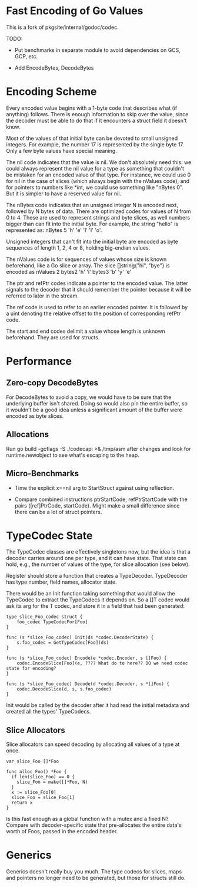 # Fast Encoding of Go Values

This is a fork of pkgsite/internal/godoc/codec.

TODO:

- Put benchmarks in separate module to avoid dependencies on GCS, GCP, etc.

- Add EncodeBytes, DecodeBytes

# Encoding Scheme

Every encoded value begins with a 1-byte code that describes what (if
anything) follows. There is enough information to skip over the value, since
the decoder must be able to do that if it encounters a struct field it
doesn't know.

Most of the values of that initial byte can be devoted to small unsigned
integers. For example, the number 17 is represented by the single byte 17.
Only a few byte values have special meaning.

The nil code indicates that the value is nil. We don't absolutely need this:
we could always represent the nil value for a type as something that couldn't
be mistaken for an encoded value of that type. For instance, we could use 0
for nil in the case of slices (which always begin with the nValues code), and
for pointers to numbers like *int, we could use something like "nBytes 0".
But it is simpler to have a reserved value for nil.

The nBytes code indicates that an unsigned integer N is encoded next,
followed by N bytes of data. There are optimized codes for values of N from 0 to
4. These are used to represent strings and byte slices, as well numbers bigger
than can fit into the initial byte. For example, the string "hello" is represented
as: nBytes 5 'h' 'e' 'l' 'l' 'o'.

Unsigned integers that can't fit into the initial byte are encoded as byte
sequences of length 1, 2, 4 or 8, holding big-endian values.

The nValues code is for sequences of values whose size is known beforehand,
like a Go slice or array. The slice []string{"hi", "bye"} is encoded as
  nValues 2 bytes2 'h' 'i' bytes3 'b' 'y' 'e'

The ptr and refPtr codes indicate a pointer to the encoded value. The latter
signals to the decoder that it should remember the pointer because it will be
referred to later in the stream.

The ref code is used to refer to an earlier encoded pointer. It is followed by a
uint denoting the relative offset to the position of corresponding refPtr code.

The start and end codes delimit a value whose length is unknown beforehand.
They are used for structs.


# Performance

## Zero-copy DecodeBytes

For DecodeBytes to avoid a copy, we would have to be sure that the underlying
buffer isn't shared. Doing so would also pin the entire buffer, so it wouldn't
be a good idea unless a significant amount of the buffer were encoded as byte
slices.

## Allocations

Run
    go build -gcflags -S ./codecapi >& /tmp/asm
after changes and look for runtime.newobject to see what's escaping to the heap.

## Micro-Benchmarks

- Time the explicit x==nil arg to StartStruct against using reflection.

- Compare combined instructions ptrStartCode, refPtrStartCode with the pairs
  ([ref]PtrCode, startCode). Might make a small difference since there can be a
  lot of struct pointers.

# TypeCodec State

The TypeCodec classes are effectively singletons now, but the idea is that a
decoder carries around one per type, and it can have state. That state can hold,
e.g., the number of values of the type, for slice allocation (see below).

Register should store a function that creates a TypeDecoder.
TypeDecoder has type number, field names, allocator state.

There would be an Init function taking something that would allow the TypeCodec
to extract the TypeCodecs it depends on. So a []T codec would ask its arg for
the T codec, and store it in a field that had been generated:

    type slice_Foo_codec struct {
        foo_codec TypeCodecFor[Foo]
    }

    func (s *slice_Foo_codec) Init(ds *codec.DecoderState) {
        s.foo_codec = GetTypeCodec[Foo](ds)
    }

    func (s *slice_Foo_codec) Encode(e *codec.Encoder, s []Foo) {
        codec.EncodeSlice[Foo](e, ???? What do to here?? DO we need codec state for encoding?
    }

    func (s *slice_Foo_codec) Decode(d *codec.Decoder, s *[]Foo) {
        codec.DecodeSlice(d, s, s.foo_codec)
    }


Init would be called by the decoder after it had read the initial metadata
and created all the types' TypeCodecs.

## Slice Allocators

Slice allocators can speed decoding by allocating all values of a type at once.


```
var slice_Foo []*Foo

func alloc_Foo() *Foo {
  if len(slice_Foo) == 0 {
    slice_Foo = make([]*Foo, N)
  }
  x := slice_Foo[0]
  slice_Foo = slice_Foo[1]
  return x
}
```
Is this fast enough as a global function with a mutex
and a fixed N? Compare with decoder-specific state that
pre-allocates the entire data's worth of Foos, passed
in the encoded header.


# Generics

Generics doesn't really buy you much. The type codecs for slices, maps and
pointers no longer need to be generated, but those for structs still do.
